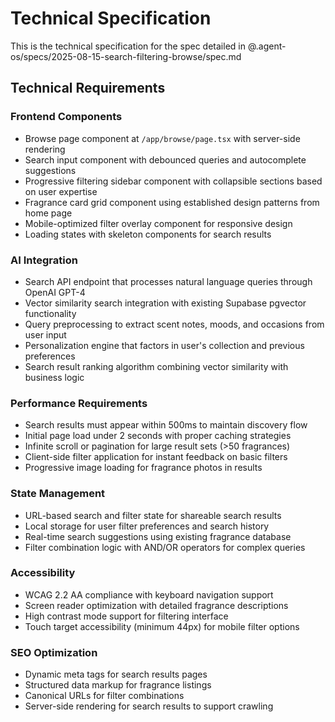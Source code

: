 # Technical Specification

This is the technical specification for the spec detailed in @.agent-os/specs/2025-08-15-search-filtering-browse/spec.md

## Technical Requirements

### Frontend Components
- Browse page component at `/app/browse/page.tsx` with server-side rendering
- Search input component with debounced queries and autocomplete suggestions
- Progressive filtering sidebar component with collapsible sections based on user expertise
- Fragrance card grid component using established design patterns from home page
- Mobile-optimized filter overlay component for responsive design
- Loading states with skeleton components for search results

### AI Integration
- Search API endpoint that processes natural language queries through OpenAI GPT-4
- Vector similarity search integration with existing Supabase pgvector functionality
- Query preprocessing to extract scent notes, moods, and occasions from user input
- Personalization engine that factors in user's collection and previous preferences
- Search result ranking algorithm combining vector similarity with business logic

### Performance Requirements
- Search results must appear within 500ms to maintain discovery flow
- Initial page load under 2 seconds with proper caching strategies
- Infinite scroll or pagination for large result sets (>50 fragrances)
- Client-side filter application for instant feedback on basic filters
- Progressive image loading for fragrance photos in results

### State Management
- URL-based search and filter state for shareable search results
- Local storage for user filter preferences and search history
- Real-time search suggestions using existing fragrance database
- Filter combination logic with AND/OR operators for complex queries

### Accessibility
- WCAG 2.2 AA compliance with keyboard navigation support
- Screen reader optimization with detailed fragrance descriptions
- High contrast mode support for filtering interface
- Touch target accessibility (minimum 44px) for mobile filter options

### SEO Optimization
- Dynamic meta tags for search results pages
- Structured data markup for fragrance listings
- Canonical URLs for filter combinations
- Server-side rendering for search results to support crawling